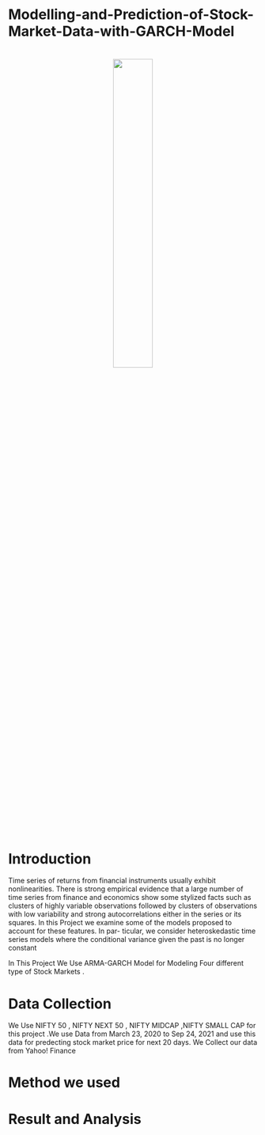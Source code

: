 # Modelling-and-Prediction-of-Stock-Market-Data-with-GARCH-Model
<h1 align="center">
  <img src="https://cdn-images-1.medium.com/max/1024/0*Y6j2EdSa6TLHu_bW" width="40%">
</h1>


# Introduction
Time series of returns from financial instruments usually exhibit nonlinearities. There is strong empirical evidence that a large number of time series
from finance and economics show some stylized facts such as clusters of highly variable observations followed by clusters of observations with low variability
and strong autocorrelations either in the series or its squares. In this Project we examine some of the models proposed to account for these features. In par-
ticular, we consider heteroskedastic time series models where the conditional variance given the past is no longer constant

In This Project We Use ARMA-GARCH Model for Modeling Four different type of Stock Markets .   

# Data Collection
We Use NIFTY 50 , NIFTY NEXT 50 , NIFTY MIDCAP ,NIFTY SMALL CAP for this project .We use Data from March 23, 2020 to Sep 24, 2021 and use this data for predecting stock market price for next 20 days. We Collect our data from Yahoo! Finance
# Method we used
# Result and Analysis


